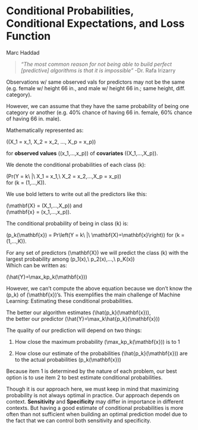 Conditional Probabilities, Conditional Expectations, and Loss Function
================
Marc Haddad

> *“The most common reason for not being able to build perfect
> \[predictive\] algorithms is that it is impossible”* -Dr. Rafa
> Irizarry

Observations w/ same observed vals for predictors may not be the same
(e.g. female w/ height 66 in., and male w/ height 66 in.; same height,
diff. category).

However, we can assume that they have the same probability of being one
category or another (e.g. 40% chance of having 66 in. female, 60% chance
of having 66 in. male).

Mathematically represented as:

\((X_1 = x_1, X_2 = x_2, ..., X_p = x_p)\)

for **observed values** \((x_1,...,x_p)\) of **covariates**
\((X_1,...,X_p)\).

We denote the conditional probabilities of each class \(k\):

\(Pr(Y = k\ |\ X_1 = x_1,\  X_2 = x_2,...,X_p = x_p)\)  
for \(k = (1,...,K)\).

We use bold letters to write out all the predictors like this:

\(\mathbf{X} = (X_1,...,X_p)\) and  
\(\mathbf{x} = (x_1,...,x_p)\).

The conditional probability of being in class \(k\) is:

\(p_k(\mathbf{x}) = Pr\left(Y = k\ |\ \mathbf{X}=\mathbf{x}\right)\) for
\(k = (1,...,K)\).

For any set of predictors \(\mathbf{X}\) we will predict the class \(k\)
with the largest probability among \(p_1(x),\  p_2(x),...,\ p_K(x)\)  
Which can be written as:

\(\hat{Y}=\max_kp_k(\mathbf{x})\)

However, we can’t compute the above equation because we don’t know the
\(p_k\) of \(\mathbf{x}\)’s. This exemplifies the main challenge of
Machine Learning: Estimating these conditional probabilities.

The better our algorithm estimates \(\hat{p_k}(\mathbf{x})\),  
the better our predictor \(\hat{Y}=\max_k\hat{p_k}(\mathbf{x})\)

The quality of our prediction will depend on two things:

1.  How close the maximum probability \(\max_kp_k(\mathbf{x})\) is to 1

2.  How close our estimate of the probabilities
    \(\hat{p_k}(\mathbf{x})\) are to the actual probabilities
    \(p_k(\mathbf{x})\)

Because item 1 is determined by the nature of each problem, our best
option is to use item 2 to best estimate conditional probabilities.

Though it is our approach here, we must keep in mind that maximizing
probability is not always optimal in practice. Our approach depends on
context. **Sensitivity** and **Specificity** may differ in importance in
different contexts. But having a good estimate of conditional
probabilities is more often than not sufficient when building an optimal
prediction model due to the fact that we can control both sensitivity
and specificity.
